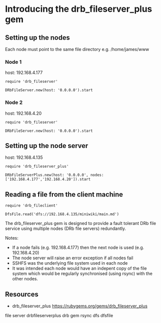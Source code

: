 # Introducing the drb_fileserver_plus gem

## Setting up the nodes

Each node must point to the same file directory e.g. /home/james/www

### Node 1

host: 192.168.4.177

    require 'drb_fileserver'

    DRbFileServer.new(host: '0.0.0.0').start

### Node 2

host: 192.168.4.20

    require 'drb_fileserver'

    DRbFileServer.new(host: '0.0.0.0').start

## Setting up the node server

host: 192.168.4.135

    require 'drb_fileserver_plus'

    DRbFileServerPlus.new(host: '0.0.0.0', nodes: ['192.168.4.177','192.168.4.20']).start

## Reading a file from the client machine

    require 'drb_fileclient'

    DfsFile.read('dfs://192.168.4.135/miniwiki/main.md')


The drb_fileserver_plus gem is designed to provide a fault tolerant DRb file service using multiple nodes (DRb file servers) redundantly.

Notes:

* If a node fails (e.g. 192.168.4.177) then the next node is used (e.g. 192.168.4.20)
* The node server will raise an error exception if all nodes fail
* SSHFS was the underlying file system used in each node
* It was intended each node would have an indepent copy of the file system which would be regularly synchronised (using rsync) with the other nodes.

## Resources

* drb_fileserver_plus https://rubygems.org/gems/drb_fileserver_plus

file server drbfileserverplus drb gem rsync dfs dfsfile

